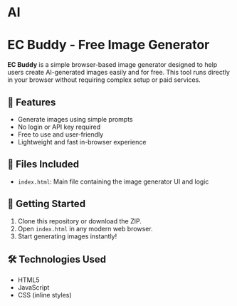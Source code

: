 # AI
# EC Buddy - Free Image Generator

**EC Buddy** is a simple browser-based image generator designed to help users create AI-generated images easily and for free. This tool runs directly in your browser without requiring complex setup or paid services.

## 🌟 Features

- Generate images using simple prompts
- No login or API key required
- Free to use and user-friendly
- Lightweight and fast in-browser experience

## 📁 Files Included

- `index.html`: Main file containing the image generator UI and logic

## 🚀 Getting Started

1. Clone this repository or download the ZIP.
2. Open `index.html` in any modern web browser.
3. Start generating images instantly!

## 🛠️ Technologies Used

- HTML5
- JavaScript
- CSS (inline styles)

